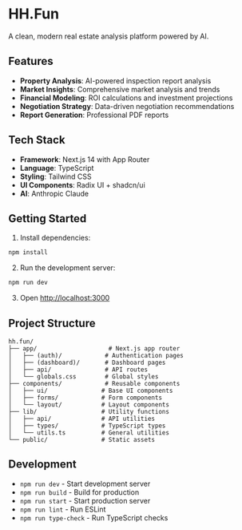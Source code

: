 # HH.Fun

A clean, modern real estate analysis platform powered by AI.

## Features

- **Property Analysis**: AI-powered inspection report analysis
- **Market Insights**: Comprehensive market analysis and trends
- **Financial Modeling**: ROI calculations and investment projections
- **Negotiation Strategy**: Data-driven negotiation recommendations
- **Report Generation**: Professional PDF reports

## Tech Stack

- **Framework**: Next.js 14 with App Router
- **Language**: TypeScript
- **Styling**: Tailwind CSS
- **UI Components**: Radix UI + shadcn/ui
- **AI**: Anthropic Claude

## Getting Started

1. Install dependencies:
```bash
npm install
```

2. Run the development server:
```bash
npm run dev
```

3. Open [http://localhost:3000](http://localhost:3000)

## Project Structure

```
hh.fun/
├── app/                    # Next.js app router
│   ├── (auth)/            # Authentication pages
│   ├── (dashboard)/       # Dashboard pages
│   ├── api/               # API routes
│   └── globals.css        # Global styles
├── components/            # Reusable components
│   ├── ui/               # Base UI components
│   ├── forms/            # Form components
│   └── layout/           # Layout components
├── lib/                  # Utility functions
│   ├── api/              # API utilities
│   ├── types/            # TypeScript types
│   └── utils.ts          # General utilities
└── public/               # Static assets
```

## Development

- `npm run dev` - Start development server
- `npm run build` - Build for production
- `npm run start` - Start production server
- `npm run lint` - Run ESLint
- `npm run type-check` - Run TypeScript checks